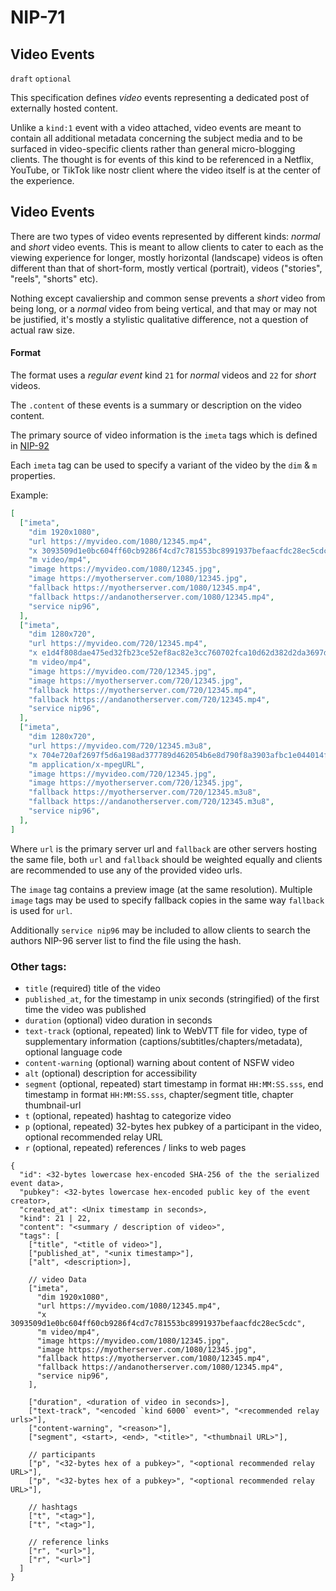 NIP-71
======

Video Events
------------

`draft` `optional`

This specification defines _video_ events representing a dedicated post of externally hosted content.

Unlike a `kind:1` event with a video attached, video events are meant to contain all additional metadata concerning the subject media and to be surfaced in video-specific clients rather than general micro-blogging clients. The thought is for events of this kind to be referenced in a Netflix, YouTube, or TikTok like nostr client where the video itself is at the center of the experience.

## Video Events

There are two types of video events represented by different kinds: _normal_ and _short_ video events. This is meant to allow clients to cater to each as the viewing experience for longer, mostly horizontal (landscape) videos is often different than that of short-form, mostly vertical (portrait), videos ("stories", "reels", "shorts" etc).

Nothing except cavaliership and common sense prevents a _short_ video from being long, or a _normal_ video from being vertical, and that may or may not be justified, it's mostly a stylistic qualitative difference, not a question of actual raw size.

#### Format

The format uses a _regular event_ kind `21` for _normal_ videos and `22` for _short_ videos.

The `.content` of these events is a summary or description on the video content.

The primary source of video information is the `imeta` tags which is defined in [NIP-92](92.md)

Each `imeta` tag can be used to specify a variant of the video by the `dim` & `m` properties.

Example:
```json
[
  ["imeta",
    "dim 1920x1080",
    "url https://myvideo.com/1080/12345.mp4",
    "x 3093509d1e0bc604ff60cb9286f4cd7c781553bc8991937befaacfdc28ec5cdc",
    "m video/mp4",
    "image https://myvideo.com/1080/12345.jpg",
    "image https://myotherserver.com/1080/12345.jpg",
    "fallback https://myotherserver.com/1080/12345.mp4",
    "fallback https://andanotherserver.com/1080/12345.mp4",
    "service nip96",
  ],
  ["imeta",
    "dim 1280x720",
    "url https://myvideo.com/720/12345.mp4",
    "x e1d4f808dae475ed32fb23ce52ef8ac82e3cc760702fca10d62d382d2da3697d",
    "m video/mp4",
    "image https://myvideo.com/720/12345.jpg",
    "image https://myotherserver.com/720/12345.jpg",
    "fallback https://myotherserver.com/720/12345.mp4",
    "fallback https://andanotherserver.com/720/12345.mp4",
    "service nip96",
  ],
  ["imeta",
    "dim 1280x720",
    "url https://myvideo.com/720/12345.m3u8",
    "x 704e720af2697f5d6a198ad377789d462054b6e8d790f8a3903afbc1e044014f",
    "m application/x-mpegURL",
    "image https://myvideo.com/720/12345.jpg",
    "image https://myotherserver.com/720/12345.jpg",
    "fallback https://myotherserver.com/720/12345.m3u8",
    "fallback https://andanotherserver.com/720/12345.m3u8",
    "service nip96",
  ],
]
```

Where `url` is the primary server url and `fallback` are other servers hosting the same file, both `url` and `fallback` should be weighted equally and clients are recommended to use any of the provided video urls.

The `image` tag contains a preview image (at the same resolution). Multiple `image` tags may be used to specify fallback copies in the same way `fallback` is used for `url`.

Additionally `service nip96` may be included to allow clients to search the authors NIP-96 server list to find the file using the hash.

### Other tags:
* `title` (required) title of the video
* `published_at`, for the timestamp in unix seconds (stringified) of the first time the video was published
* `duration` (optional) video duration in seconds
* `text-track` (optional, repeated) link to WebVTT file for video, type of supplementary information (captions/subtitles/chapters/metadata), optional language code
* `content-warning` (optional) warning about content of NSFW video
* `alt` (optional) description for accessibility
* `segment` (optional, repeated) start timestamp in format `HH:MM:SS.sss`, end timestamp in format `HH:MM:SS.sss`, chapter/segment title, chapter thumbnail-url
* `t` (optional, repeated) hashtag to categorize video
* `p` (optional, repeated) 32-bytes hex pubkey of a participant in the video, optional recommended relay URL
* `r` (optional, repeated) references / links to web pages

```jsonc
{
  "id": <32-bytes lowercase hex-encoded SHA-256 of the the serialized event data>,
  "pubkey": <32-bytes lowercase hex-encoded public key of the event creator>,
  "created_at": <Unix timestamp in seconds>,
  "kind": 21 | 22,
  "content": "<summary / description of video>",
  "tags": [
    ["title", "<title of video>"],
    ["published_at", "<unix timestamp>"],
    ["alt", <description>],

    // video Data
    ["imeta",
      "dim 1920x1080",
      "url https://myvideo.com/1080/12345.mp4",
      "x 3093509d1e0bc604ff60cb9286f4cd7c781553bc8991937befaacfdc28ec5cdc",
      "m video/mp4",
      "image https://myvideo.com/1080/12345.jpg",
      "image https://myotherserver.com/1080/12345.jpg",
      "fallback https://myotherserver.com/1080/12345.mp4",
      "fallback https://andanotherserver.com/1080/12345.mp4",
      "service nip96",
    ],

    ["duration", <duration of video in seconds>],
    ["text-track", "<encoded `kind 6000` event>", "<recommended relay urls>"],
    ["content-warning", "<reason>"],
    ["segment", <start>, <end>, "<title>", "<thumbnail URL>"],

    // participants
    ["p", "<32-bytes hex of a pubkey>", "<optional recommended relay URL>"],
    ["p", "<32-bytes hex of a pubkey>", "<optional recommended relay URL>"],

    // hashtags
    ["t", "<tag>"],
    ["t", "<tag>"],

    // reference links
    ["r", "<url>"],
    ["r", "<url>"]
  ]
}
```

